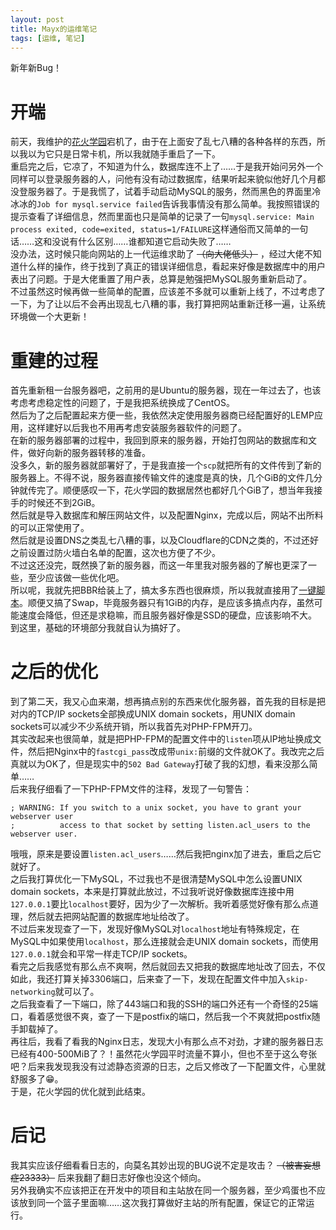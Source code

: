 ```yaml
---
layout: post
title: Mayx的运维笔记
tags: [运维, 笔记]
---
```


  新年新Bug！<!--more-->    
  
# 开端
  前天，我维护的[花火学园](https://www.say-huahuo.com)宕机了，由于在上面安了乱七八糟的各种各样的东西，所以我以为它只是日常卡机，所以我就随手重启了一下。   
  重启完之后，它凉了，不知道为什么，数据库连不上了……于是我开始问另外一个同样可以登录服务器的人，问他有没有动过数据库，结果听起来貌似他好几个月都没登服务器了。于是我慌了，试着手动启动MySQL的服务，然而黑色的界面里冷冰冰的`Job for mysql.service failed`告诉我事情没有那么简单。我按照错误的提示查看了详细信息，然而里面也只是简单的记录了一句`mysql.service: Main process exited, code=exited, status=1/FAILURE`这样通俗而又简单的一句话……这和没说有什么区别……谁都知道它启动失败了……    
  没办法，这时候只能向网站的上一代运维求助了 ~~（向大佬低头）~~ ，经过大佬不知道什么样的操作，终于找到了真正的错误详细信息，看起来好像是数据库中的用户表出了问题。于是大佬重置了用户表，总算是勉强把MySQL服务重新启动了。   
  不过虽然这时候再做一些简单的配置，应该差不多就可以重新上线了，不过考虑了一下，为了让以后不会再出现乱七八糟的事，我打算把网站重新迁移一遍，让系统环境做一个大更新！   

# 重建的过程
  首先重新租一台服务器吧，之前用的是Ubuntu的服务器，现在一年过去了，也该考虑考虑稳定性的问题了，于是我把系统换成了CentOS。   
  然后为了之后配置起来方便一些，我依然决定使用服务器商已经配置好的LEMP应用，这样建好以后我也不用再考虑安装服务器软件的问题了。   
  在新的服务器部署的过程中，我回到原来的服务器，开始打包网站的数据库和文件，做好向新的服务器转移的准备。   
  没多久，新的服务器就部署好了，于是我直接一个`scp`就把所有的文件传到了新的服务器上。不得不说，服务器直接传输文件的速度是真的快，几个GiB的文件几分钟就传完了。顺便感叹一下，花火学园的数据居然也都好几个GiB了，想当年我接手的时候还不到2GiB。   
  然后就是导入数据库和解压网站文件，以及配置Nginx，完成以后，网站不出所料的可以正常使用了。   
  然后就是设置DNS之类乱七八糟的事，以及Cloudflare的CDN之类的，不过还好之前设置过防火墙白名单的配置，这次也方便了不少。   
  不过这还没完，既然换了新的服务器，而这一年里我对服务器的了解也更深了一些，至少应该做一些优化吧。   
  所以呢，我就先把BBR给装上了，搞太多东西也很麻烦，所以我就直接用了[一键脚本](https://github.com/teddysun/across/blob/master/bbr.sh)。顺便又搞了Swap，毕竟服务器只有1GiB的内存，是应该多搞点内存，虽然可能速度会降低，但还是求稳嘛，而且服务器好像是SSD的硬盘，应该影响不大。   
  到这里，基础的环境部分我就自认为搞好了。   

# 之后的优化
  到了第二天，我又心血来潮，想再搞点别的东西来优化服务器，首先我的目标是把对内的TCP/IP sockets全部换成UNIX domain sockets，用UNIX domain sockets可以减少不少系统开销，所以我首先对PHP-FPM开刀。   
  其实改起来也很简单，就是把PHP-FPM的配置文件中的`listen`项从IP地址换成文件，然后把Nginx中的`fastcgi_pass`改成带`unix:`前缀的文件就OK了。我改完之后真就以为OK了，但是现实中的`502 Bad Gateway`打破了我的幻想，看来没那么简单……   
  后来我仔细看了一下PHP-FPM文件的注释，发现了一句警告：
```
; WARNING: If you switch to a unix socket, you have to grant your webserver user
;          access to that socket by setting listen.acl_users to the webserver user.
```
  哦哦，原来是要设置`listen.acl_users`……然后我把nginx加了进去，重启之后它就好了。   
  之后我打算优化一下MySQL，不过我也不是很清楚MySQL中怎么设置UNIX domain sockets，本来是打算就此放过，不过我听说好像数据库连接中用`127.0.0.1`要比`localhost`要好，因为少了一次解析。我听着感觉好像有那么点道理，然后就去把网站配置的数据库地址给改了。   
  不过后来发现查了一下，发现好像MySQL对`localhost`地址有特殊规定，在MySQL中如果使用`localhost`，那么连接就会走UNIX domain sockets，而使用`127.0.0.1`就会和平常一样走TCP/IP sockets。   
  看完之后我感觉有那么点不爽啊，然后就回去又把我的数据库地址改了回去，不仅如此，我还打算关掉3306端口，后来查了一下，发现在配置文件中加入`skip-networking`就可以了。   
  之后我查看了一下端口，除了443端口和我的SSH的端口外还有一个奇怪的25端口，看着感觉很不爽，查了一下是postfix的端口，然后我一个不爽就把postfix随手卸载掉了。   
  再往后，我看了看我的Nginx日志，发现大小有那么点不对劲，才建的服务器日志已经有400-500MiB了？！虽然花火学园平时流量不算小，但也不至于这么夸张吧？后来我发现我没有过滤静态资源的日志，之后又修改了一下配置文件，心里就舒服多了😁。   
  于是，花火学园的优化就到此结束。   
 
# 后记
  我其实应该仔细看看日志的，向莫名其妙出现的BUG说不定是攻击？ ~~（被害妄想症23333）~~ 后来我翻了翻日志好像也没这个倾向。   
  另外我确实不应该把正在开发中的项目和主站放在同一个服务器，至少鸡蛋也不应该放到同一个篮子里面嘛……这次我打算做好主站的所有配置，保证它的正常运行。
